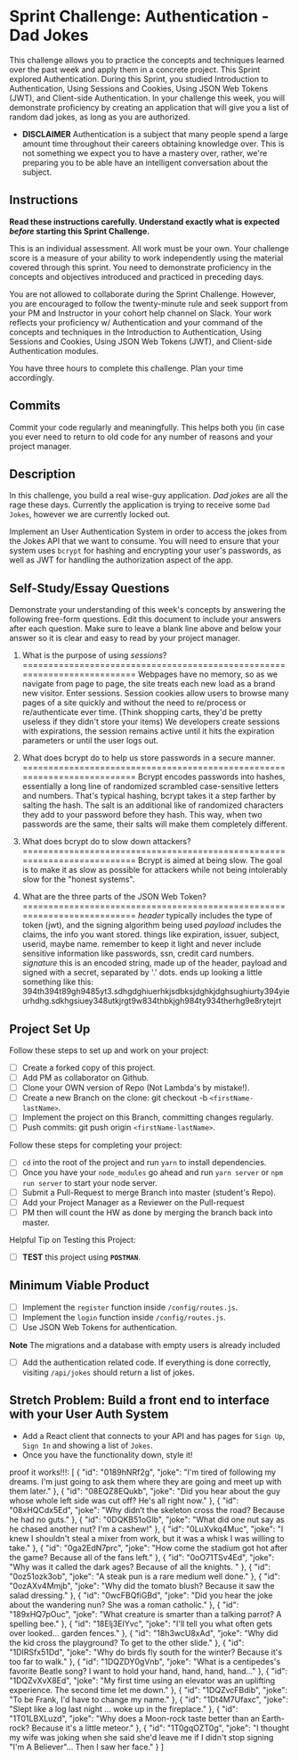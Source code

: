 # Sprint Challenge: Authentication - Dad Jokes

This challenge allows you to practice the concepts and techniques learned over the past week and apply them in a concrete project. This Sprint explored Authentication. During this Sprint, you studied Introduction to Authentication, Using Sessions and Cookies, Using JSON Web Tokens (JWT), and Client-side Authentication. In your challenge this week, you will demonstrate proficiency by creating an application that will give you a list of random dad jokes, as long as you are authorized.

- **DISCLAIMER** Authentication is a subject that many people spend a large amount time throughout their careers obtaining knowledge over. This is not something we expect you to have a mastery over, rather, we're preparing you to be able have an intelligent conversation about the subject.

## Instructions

**Read these instructions carefully. Understand exactly what is expected _before_ starting this Sprint Challenge.**

This is an individual assessment. All work must be your own. Your challenge score is a measure of your ability to work independently using the material covered through this sprint. You need to demonstrate proficiency in the concepts and objectives introduced and practiced in preceding days.

You are not allowed to collaborate during the Sprint Challenge. However, you are encouraged to follow the twenty-minute rule and seek support from your PM and Instructor in your cohort help channel on Slack. Your work reflects your proficiency w/ Authentication and your command of the concepts and techniques in the Introduction to Authentication, Using Sessions and Cookies, Using JSON Web Tokens (JWT), and Client-side Authentication modules.

You have three hours to complete this challenge. Plan your time accordingly.

## Commits

Commit your code regularly and meaningfully. This helps both you (in case you ever need to return to old code for any number of reasons and your project manager.

## Description

In this challenge, you build a real wise-guy application. _Dad jokes_ are all the rage these days. Currently the application is trying to receive some `Dad Jokes`, however we are currently locked out.

Implement an User Authentication System in order to access the jokes from the Jokes API that we want to consume. You will need to ensure that your system uses `bcrypt` for hashing and encrypting your user's passwords, as well as JWT for handling the authorization aspect of the app.

## Self-Study/Essay Questions

Demonstrate your understanding of this week's concepts by answering the following free-form questions. Edit this document to include your answers after each question. Make sure to leave a blank line above and below your answer so it is clear and easy to read by your project manager.

1. What is the purpose of using _sessions_?
=========================================================================
Webpages have no memory, so as we navigate from page to page, the site treats each new load as a brand new visitor. Enter sessions. Session cookies allow users to browse many pages of a site quickly and without the need to re/process or re/authenticate ever time. (Think shopping carts, they'd be pretty useless if they didn't store your items) We developers create sessions with expirations, the session remains active until it hits the expiration parameters or until the user logs out.

1. What does bcrypt do to help us store passwords in a secure manner.
=========================================================================
Bcrypt encodes passwords into hashes, essentially a long line of randomized scrambled case-sensitive letters and numbers. That's typical hashing, bcrypt takes it a step farther by salting the hash. The salt is an additional like of randomized characters they add to your password before they hash. This way, when two passwords are the same, their salts will make them completely different.

1. What does bcrypt do to slow down attackers?
=========================================================================
Bcrypt is aimed at being slow. The goal is to make it as slow as possible for attackers while not being intolerably slow for the "honest systems".

1. What are the three parts of the JSON Web Token?
=========================================================================
_header_ typically includes the type of token (jwt), and the signing algorithm being used
_payload_ includes the claims, the info you want stored. things like expiration, issuer, subject, userid, maybe name. remember to keep it light and never include sensitive information like passwords, ssn, credit card numbers.
_signature_ this is an encoded string, made up of the header, payload and signed with a secret, separated by '.' dots. 
ends up looking a little something like this: 394th394t89gh9485yt3.sdhgdghiuerhkjsdbksjdghkjdghsughiurty394yieurhdhg.sdkhgsiuey348utkjrgt9w834thbkjgh984ty934therhg9e8rytejrt

## Project Set Up

Follow these steps to set up and work on your project:

- [ ] Create a forked copy of this project.
- [ ] Add PM as collaborator on Github.
- [ ] Clone your OWN version of Repo (Not Lambda's by mistake!).
- [ ] Create a new Branch on the clone: git checkout -b `<firstName-lastName>`.
- [ ] Implement the project on this Branch, committing changes regularly.
- [ ] Push commits: git push origin `<firstName-lastName>`.

Follow these steps for completing your project:

- [ ] `cd` into the root of the project and run `yarn` to install dependencies.
- [ ] Once you have your `node_modules` go ahead and run `yarn server` or `npm run server` to start your node server.
- [ ] Submit a Pull-Request to merge <firstName-lastName> Branch into master (student's  Repo).
- [ ] Add your Project Manager as a Reviewer on the Pull-request
- [ ] PM then will count the HW as done by  merging the branch back into master.

Helpful Tip on Testing this Project:

- [ ] **TEST** this project using **`POSTMAN`**.

## Minimum Viable Product

- [ ] Implement the `register` function inside `/config/routes.js`.
- [ ] Implement the `login` function inside `/config/routes.js`.
- [ ] Use JSON Web Tokens for authentication.

**Note** The migrations and a database with empty users is already included

- [ ] Add the authentication related code. If everything is done correctly, visiting `/api/jokes` should return a list of jokes.

## Stretch Problem: Build a front end to interface with your User Auth System

- Add a React client that connects to your API and has pages for `Sign Up`, `Sign In` and showing a list of `Jokes`.
- Once you have the functionality down, style it!


proof it works!!!:
[
  {
    "id": "0189hNRf2g",
    "joke": "I'm tired of following my dreams. I'm just going to ask them where they are going and meet up with them later."
  },
  {
    "id": "08EQZ8EQukb",
    "joke": "Did you hear about the guy whose whole left side was cut off? He's all right now."
  },
  {
    "id": "08xHQCdx5Ed",
    "joke": "Why didn’t the skeleton cross the road? Because he had no guts."
  },
  {
    "id": "0DQKB51oGlb",
    "joke": "What did one nut say as he chased another nut?  I'm a cashew!"
  },
  {
    "id": "0LuXvkq4Muc",
    "joke": "I knew I shouldn't steal a mixer from work, but it was a whisk I was willing to take."
  },
  {
    "id": "0ga2EdN7prc",
    "joke": "How come the stadium got hot after the game? Because all of the fans left."
  },
  {
    "id": "0oO71TSv4Ed",
    "joke": "Why was it called the dark ages? Because of all the knights. "
  },
  {
    "id": "0oz51ozk3ob",
    "joke": "A steak pun is a rare medium well done."
  },
  {
    "id": "0ozAXv4Mmjb",
    "joke": "Why did the tomato blush? Because it saw the salad dressing."
  },
  {
    "id": "0wcFBQfiGBd",
    "joke": "Did you hear the joke about the wandering nun? She was a roman catholic."
  },
  {
    "id": "189xHQ7pOuc",
    "joke": "What creature is smarter than a talking parrot? A spelling bee."
  },
  {
    "id": "18Elj3EIYvc",
    "joke": "I'll tell you what often gets over looked... garden fences."
  },
  {
    "id": "18h3wcU8xAd",
    "joke": "Why did the kid cross the playground? To get to the other slide."
  },
  {
    "id": "1DIRSfx51Dd",
    "joke": "Why do birds fly south for the winter? Because it's too far to walk."
  },
  {
    "id": "1DQZDY0gVnb",
    "joke": "What is a centipedes's favorite Beatle song?  I want to hold your hand, hand, hand, hand..."
  },
  {
    "id": "1DQZvXvX8Ed",
    "joke": "My first time using an elevator was an uplifting experience. The second time let me down."
  },
  {
    "id": "1DQZvcFBdib",
    "joke": "To be Frank, I'd have to change my name."
  },
  {
    "id": "1Dt4M7Ufaxc",
    "joke": "Slept like a log last night … woke up in the fireplace."
  },
  {
    "id": "1T01LBXLuzd",
    "joke": "Why does a Moon-rock taste better than an Earth-rock? Because it's a little meteor."
  },
  {
    "id": "1T0gqOZT0g",
    "joke": "I thought my wife was joking when she said she'd leave me if I didn't stop signing \"I'm A Believer\"... Then I saw her face."
  }
]